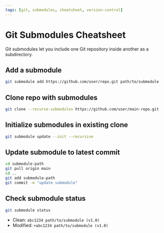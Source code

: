 ```yaml
---
tags: [git, submodules, cheatsheet, version-control]
---
```


# Git Submodules Cheatsheet

Git submodules let you include one Git repository inside another as a subdirectory.

## Add a submodule
```sh
git submodule add https://github.com/user/repo.git path/to/submodule
```

## Clone repo with submodules
```sh
git clone --recurse-submodules https://github.com/user/main-repo.git
```

## Initialize submodules in existing clone
```sh
git submodule update --init --recursive
```

## Update submodule to latest commit
```sh
cd submodule-path
git pull origin main
cd ..
git add submodule-path
git commit -m "update submodule"
```

## Check submodule status
```sh
git submodule status
```
- Clean: `abc1234 path/to/submodule (v1.0)`
- Modified: `+abc1234 path/to/submodule (v1.0)`